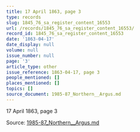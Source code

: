 ```yaml
---
title: 17 April 1863, page 3
type: records
slug: 1845_76_sa_register_content_16553
url: /records/1845_76_sa_register_content_16553/
record_id: 1845_76_sa_register_content_16553
date: '1863-04-17'
date_display: null
volume: null
issue_number: null
page: '3'
article_type: other
issue_reference: 1863-04-17, page 3
people_mentioned: []
places_mentioned: []
topics: []
source_document: 1985-87_Northern__Argus.md
---
```


17 April 1863, page 3

Source: [1985-87_Northern__Argus.md](/downloads/markdown/1985-87_Northern__Argus.md)
